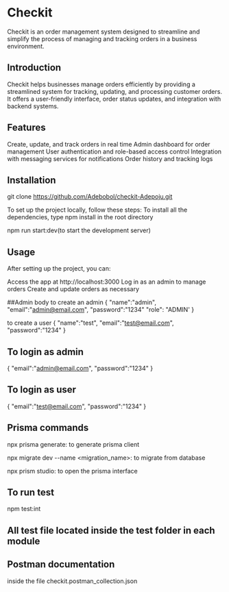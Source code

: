 # Checkit

Checkit is an order management system designed to streamline and simplify the process of managing and tracking orders in a business environment.

## Introduction

Checkit helps businesses manage orders efficiently by providing a streamlined system for tracking, updating, and processing customer orders. It offers a user-friendly interface, order status updates, and integration with backend systems.

## Features

Create, update, and track orders in real time
Admin dashboard for order management
User authentication and role-based access control
Integration with messaging services for notifications
Order history and tracking logs

## Installation

git clone https://github.com/Adebobol/checkit-Adepoju.git

To set up the project locally, follow these steps:
To install all the dependencies, type npm install in the root directory

npm run start:dev(to start the development server)

## Usage

After setting up the project, you can:

Access the app at http://localhost:3000
Log in as an admin to manage orders
Create and update orders as necessary

##Admin body
to create an admin
{
"name":"admin",
"email":"admin@email.com",
"password":"1234"
"role": "ADMIN'
}

to create a user
{
"name":"test",
"email":"test@email.com",
"password":"1234"
}

## To login as admin

{
"email":"admin@email.com",
"password":"1234"
}

## To login as user

{
"email":"test@email.com",
"password":"1234"
}

## Prisma commands

npx prisma generate: to generate prisma client

npx migrate dev --name <migration_name>: to migrate from database

npx prism studio: to open the prisma interface

## To run test

npm test:int

## All test file located inside the test folder in each module

## Postman documentation

inside the file checkit.postman_collection.json
